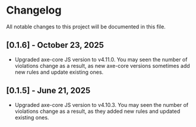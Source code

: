 # Changelog

All notable changes to this project will be documented in this file.

## [0.1.6] - October 23, 2025

- Upgraded axe-core JS version to v4.11.0. You may seen the number of violations change as a result, as new axe-core versions sometimes add new rules and update existing ones.


## [0.1.5] - June  21, 2025

- Upgraded axe-core JS version to v4.10.3. You may seen the number of violations change as a result, as they added new rules and updated existing ones.
